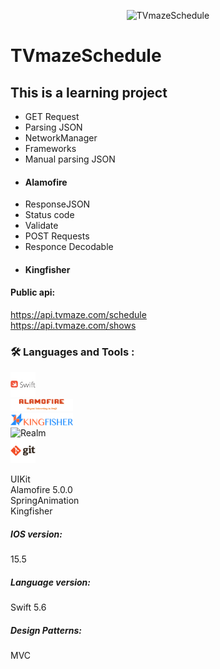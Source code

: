 <p align="center">
<img src="https://static.tvmaze.com/images/tvm-header-logo.png" title="TVmazeSchedule" alt="TVmazeSchedule"/>                                                                                                                                  
</p>

# TVmazeSchedule

## This is a learning project

+ GET Request
+ Parsing JSON
+ NetworkManager
+ Frameworks
+ Manual parsing JSON
+ #### Alamofire
+ ResponseJSON
+ Status code
+ Validate
+ POST Requests
+ Responce Decodable
+ #### Kingfisher

#### Public api:
https://api.tvmaze.com/schedule  <br/>https://api.tvmaze.com/shows

### :hammer_and_wrench: Languages and Tools :
<div>
<img src="https://github.com/devicons/devicon/blob/master/icons/swift/swift-original-wordmark.svg"  title="Swift" alt="Swift" width="40" height="40"/>&nbsp;<br/>
<img src="https://github.com/Alamofire/Alamofire/blob/master/Resources/AlamofireLogo.png" title="Alamofire" alt="Alamofire" width="100" height="20"/>&nbsp;<br/>
<img src="https://github.com/onevcat/Kingfisher/blob/master/images/logo.png"  title="Kingfisher" alt="Kingfisher" width="100" height="20"/>&nbsp;<br/>
<img src="https://raw.githubusercontent.com/realm/realm-swift/master/logo.png" title="Realm" alt="Realm" width="100" height="35"/>&nbsp;<br/>
<img src="https://github.com/devicons/devicon/blob/master/icons/git/git-original-wordmark.svg" title="Git" alt="Git" width="40" height="40"/>
</div>


UIKit<br/>Alamofire 5.0.0<br/>SpringAnimation<br/>Kingfisher

##### IOS version: 
15.5<br/>
##### Language version:
Swift 5.6
##### Design Patterns:
MVC 

